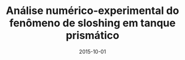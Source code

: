 ---
title: "Análise numérico-experimental do fenômeno de sloshing em tanque prismático"
collection: publications
permalink: /publication/2015-10-01-analise-numerico-experimental
date: 2015-10-01
venue: 'XXXVI Iberian Latin American congress on computational methods in engineering'
paperurl: 'http://dx.doi.org/10.20906/CPS/CILAMCE2015-0860'
citation: 'Cheng, L. Y.; Amaro Junior, R. A.; de Mello, P. C.; Bellezi, C. A.; Nishimoto, K. (2015). &quot;Análise numérico-experimental do fenômeno de sloshing em tanque prismático.&quot; <i>The proceedings of the XXXVI Iberian Latin American congress on computational methods in engineering</i>.'
---